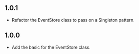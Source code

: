 ## 1.0.1

* Refactor the EventStore class to pass on a Singleton pattern.

## 1.0.0

* Add the basic for the EventStore class.
